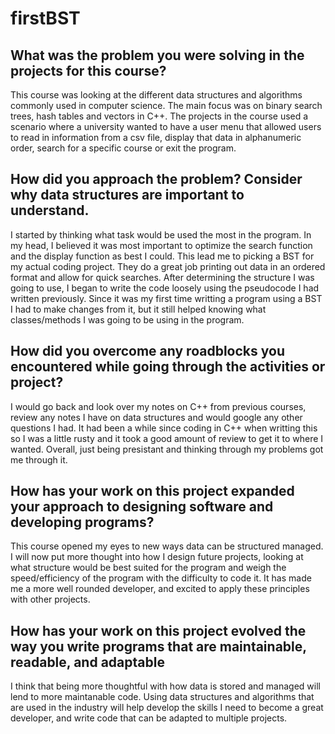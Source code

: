 # firstBST
## What was the problem you were solving in the projects for this course?
This course was looking at the different data structures and algorithms commonly used in computer science. The main focus was on binary search trees, hash tables and vectors in C++. The projects in the course used a scenario where a university wanted to have a user menu that allowed users to read in information from a csv file, display that data in alphanumeric order, search for a specific course or exit the program. 
## How did you approach the problem? Consider why data structures are important to understand.
I started by thinking what task would be used the most in the program. In my head, I believed it was most important to optimize the search function and the display function as best I could. This lead me to picking a BST for my actual coding project. They do a great job printing out data in an ordered format and allow for quick searches. After determining the structure I was going to use, I began to write the code loosely using the pseudocode I had written previously. Since it was my first time writting a program using a BST I had to make changes from it, but it still helped knowing what classes/methods I was going to be using in the program. 
## How did you overcome any roadblocks you encountered while going through the activities or project?
I would go back and look over my notes on C++ from previous courses, review any notes I have on data structures and would google any other questions I had. It had been a while since coding in C++ when writting this so I was a little rusty and it took a good amount of review to get it to where I wanted. Overall, just being presistant and thinking through my problems got me through it.
## How has your work on this project expanded your approach to designing software and developing programs?
This course opened my eyes to new ways data can be structured managed. I will now put more thought into how I design future projects, looking at what structure would be best suited for the program and weigh the speed/efficiency of the program with the difficulty to code it. It has made me a more well rounded developer, and excited to apply these principles with other projects. 
## How has your work on this project evolved the way you write programs that are maintainable, readable, and adaptable
I think that being more thoughtful with how data is stored and managed will lend to more maintanable code. Using data structures and algorithms that are used in the industry will help develop the skills I need to become a great developer, and write code that can be adapted to multiple projects. 
